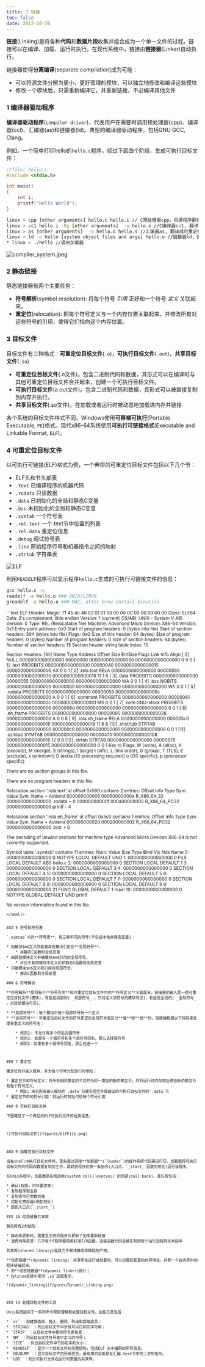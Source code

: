 ```yaml
---
title: 7 链接
toc: false
date: 2017-10-30
---
```


**链接**(Linking)是将各种**代码**和**数据片段**收集并组合成为一个单一文件的过程。链接可以在编译、加载、运行时执行。在现代系统中，链接由**链接器**(Linker)自动执行。

链接器使得**分离编译**(separate compilation)成为可能：

* 可以将源文件分解为更小、更好管理的模块，可以独立地修改和编译这些模块
* 修改一个模块后，只需重新编译它，并重新链接，不必编译其他文件

### 1 编译器驱动程序

**编译器驱动程序**(`compiler driver`)，代表用户在需要时调用预处理器(cpp)、编译器(ccl)、汇编器(as)和链接器(ld)。典型的编译器驱动程序，包括GNU GCC, Clang。

例如，一个简单打印hello的`hello.c`程序，经过下面四个阶段，生成可执行目标文件：

```C
//file: hello.c
#include <stdio.h>

int main()
{
    int i;
    printf("Hello World");
}
```

```bash
linux > cpp [other arguments] hello.c hello.i // C预处理器cpp，将源程序翻译成一个ASCII码的中间文件
linux > cc1 hello.i -Og [other arguments]  -o hello.s //C编译器cc1, 翻译成一个ASCII汇编语言文件
linux > as [other arguments]  -o hello.o hello.s //汇编器as, 翻译成可重定位目标文件
linux > ld -o hello [system object files and args] hello.o //链接器ld，创建一个可执行文件
* linux > ./hello //调用加载器
```

![compiler_system.jpeg](figures/compiler_system.jpg)


### 2 静态链接 

静态链接器有两个主要任务：

* **符号解析**(symbol resolution): 将每个符号 _引用_ 正好和一个符号 _定义_ 关联起来。
* **重定位**(relocation): 把每个符号定义与一个内存位置关联起来，并修改所有对这些符号的引用，使得它们指向这个内存位置。



### 3 目标文件

目标文件有三种格式：**可重定位目标文件**(`.o`)，**可执行目标文件**(`.out`)，**共享目标文件**(`.so`)

* **可重定位目标文件**(.o文件)。包含二进制代码和数据，其形式可以在编译时与其他可重定位目标文件合并起来，创建一个可执行目标文件。
* **可执行目标文件**(a.out文件)。包含二进制代码和数据，其形式可以被直接复制到内存并执行。
* **共享目标文件**(.so文件)。在加载或者运行时被动态地加载进内存并链接

各个系统的目标文件格式不同，Windows使用**可移植可执行**(Portable Executable, `PE`)格式。现代x86-64系统使用**可执行可链接格式**(Executable and Linkable Format, `ELF`)。

### 4 可重定位目标文件

以可执行可链接(ELF)格式为例，一个典型的可重定位目标文件包括以下几个节：

* ELF头和节头部表
* `.text` 已编译程序的机器代码
* `.rodata` 只读数据
* `.data`  已初始化的全局和静态C变量
* `.bss`  未初始化的全局和静态C变量
* `.symtab` 一个符号表
* `.rel.text` 一个.text节中位置的列表
* `.rel.data` 重定位信息
* `.debug` 调试符号表
* `.line`  原始程序行号和机器指令之间的映射
* `.strtab`  字符串表


![ELF](figures/elf.png)


利用`READELF`程序可以显示程序`hello.c`生成的可执行可链接文件的信息：

```bash
gcc hello.c -c
readelf -a hello.o ### UNIX/LINUX
greadelf -a hello.o ### MAC, after brew install binutils
```

<small>
```text
ELF Header:
  Magic:   7f 45 4c 46 02 01 01 00 00 00 00 00 00 00 00 00
  Class:                             ELF64
  Data:                              2's complement, little endian
  Version:                           1 (current)
  OS/ABI:                            UNIX - System V
  ABI Version:                       0
  Type:                              REL (Relocatable file)
  Machine:                           Advanced Micro Devices X86-64
  Version:                           0x1
  Entry point address:               0x0
  Start of program headers:          0 (bytes into file)
  Start of section headers:          304 (bytes into file)
  Flags:                             0x0
  Size of this header:               64 (bytes)
  Size of program headers:           0 (bytes)
  Number of program headers:         0
  Size of section headers:           64 (bytes)
  Number of section headers:         13
  Section header string table index: 10

Section Headers:
  [Nr] Name              Type             Address           Offset
       Size              EntSize          Flags  Link  Info  Align
  [ 0]                   NULL             0000000000000000  00000000
       0000000000000000  0000000000000000           0     0     0
  [ 1] .text             PROGBITS         0000000000000000  00000040
       0000000000000015  0000000000000000  AX       0     0     1
  [ 2] .rela.text        RELA             0000000000000000  00000590
       0000000000000030  0000000000000018          11     1     8
  [ 3] .data             PROGBITS         0000000000000000  00000055
       0000000000000000  0000000000000000  WA       0     0     1
  [ 4] .bss              NOBITS           0000000000000000  00000055
       0000000000000000  0000000000000000  WA       0     0     1
  [ 5] .rodata           PROGBITS         0000000000000000  00000055
       000000000000000c  0000000000000000   A       0     0     1
  [ 6] .comment          PROGBITS         0000000000000000  00000061
       000000000000002c  0000000000000001  MS       0     0     1
  [ 7] .note.GNU-stack   PROGBITS         0000000000000000  0000008d
       0000000000000000  0000000000000000           0     0     1
  [ 8] .eh_frame         PROGBITS         0000000000000000  00000090
       0000000000000038  0000000000000000   A       0     0     8
  [ 9] .rela.eh_frame    RELA             0000000000000000  000005c0
       0000000000000018  0000000000000018          11     8     8
  [10] .shstrtab         STRTAB           0000000000000000  000000c8
       0000000000000061  0000000000000000           0     0     1
  [11] .symtab           SYMTAB           0000000000000000  00000470
       0000000000000108  0000000000000018          12     9     8
  [12] .strtab           STRTAB           0000000000000000  00000578
       0000000000000015  0000000000000000           0     0     1
Key to Flags:
  W (write), A (alloc), X (execute), M (merge), S (strings), l (large)
  I (info), L (link order), G (group), T (TLS), E (exclude), x (unknown)
  O (extra OS processing required) o (OS specific), p (processor specific)

There are no section groups in this file.

There are no program headers in this file.

Relocation section '.rela.text' at offset 0x590 contains 2 entries:
  Offset          Info           Type           Sym. Value    Sym. Name + Addend
000000000005  00050000000a R_X86_64_32       0000000000000000 .rodata + 0
00000000000f  000a00000002 R_X86_64_PC32     0000000000000000 printf - 4

Relocation section '.rela.eh_frame' at offset 0x5c0 contains 1 entries:
  Offset          Info           Type           Sym. Value    Sym. Name + Addend
000000000020  000200000002 R_X86_64_PC32     0000000000000000 .text + 0

The decoding of unwind sections for machine type Advanced Micro Devices X86-64 is not currently supported.

Symbol table '.symtab' contains 11 entries:
   Num:    Value          Size Type    Bind   Vis      Ndx Name
     0: 0000000000000000     0 NOTYPE  LOCAL  DEFAULT  UND
     1: 0000000000000000     0 FILE    LOCAL  DEFAULT  ABS hello.c
     2: 0000000000000000     0 SECTION LOCAL  DEFAULT    1
     3: 0000000000000000     0 SECTION LOCAL  DEFAULT    3
     4: 0000000000000000     0 SECTION LOCAL  DEFAULT    4
     5: 0000000000000000     0 SECTION LOCAL  DEFAULT    5
     6: 0000000000000000     0 SECTION LOCAL  DEFAULT    7
     7: 0000000000000000     0 SECTION LOCAL  DEFAULT    8
     8: 0000000000000000     0 SECTION LOCAL  DEFAULT    6
     9: 0000000000000000    21 FUNC    GLOBAL DEFAULT    1 main
    10: 0000000000000000     0 NOTYPE  GLOBAL DEFAULT  UND printf

No version information found in this file.
```
</small>


### 5 符号和符号表

`.symtab`中的**符号表**，有三种不同的符号(不包括本地非静态变量)：

* 由模块$m$定义并能被其他模块引用的**全局符号**。
    * 非静态C函数和全局变量
* 由其他模块定义并被模块$m$引用的全局符号。
    * 对应于其他模块中定义的非静态C函数和全局变量
* 只被模块$m$定义和引用的局部符号。
    * 静态C函数和全局变量 

### 6 符号解析

**符号解析**是将每个**符号引用**和可重定位目标文件中的**符号定义**关联起来。链接器的输入是一组可重定位目标文件(模块)，有些是局部的( _局部符号_ ，只对定义该符号的模块可见)，有些是全局的( _全局符号_ ，对其他模块可见)。

* **局部符号**：每个模块中每个局部符号有一个定义
* **全局符号**：可重定位目标文件的符号表里的全局符号是区分**强**和**弱**的，链接器根据以下规则来处理多重定义的符号名：
    
    * 规则1: 不允许有多个同名的强符号
    * 规则2: 如果有一个强符号和多个弱符号同名，那么选择强符号
    * 规则3：如果有多个弱符号同名，那么任选一个 



### 7 重定位

重定位合并输入模块，并为每个符号分配运行时地址：

* 重定位节和符号定义：将所有相同类型的节合并为同一类型的新的聚合节，并将运行时内存地址赋给新的聚合节和每个符号定义。
    * 例如，来自所有输入模块的`.data`节被全部合并成输出的可执行目标文件的`.data`节   
* 重定位节中的符号引用：将运行时地址付给每个符号引用
     
### 8 可执行目标文件

下图概括了一个典型的ELF可执行文件的给类信息。



![可执行目标文件](figures/elfFile.png)



### 9 加载可执行目标文件

当在shell中执行目标文件时，首先通过调用**加载器**(`loader`)的操作系统代码来运行它，加载器将可执行目标文件的代码和数据复制到主存，跳转到程序的第一条指令(入口点，`_start_`函数的地址)运行该程序。

在Unix系统中，加载器是系统调用(system call)`execve()`的回调(call back)，其任务包括：

* 确认(权限，内存要求等)
* 复制程序到主存
* 复制命令行参数到栈
* 初始化寄存器(例如栈针)
* 跳到入口点(`_start_`)

### 10 动态链接共享库

静态库有2大缺陷：

* 静态库更新时，需要显示地将程序与更新了的库重新链接
* 浪费内存资源：几乎每个C程序都使用标准I/O函数，这些函数代码会被复制到每个运行进程的文本段中

共享库(shared library)是致力于解决静态库缺陷的产物。

**动态链接**(dynamic linking)：共享库在运行或加载时，可以加载到任意的内存地址，并和一个在内存中的程序链接起来。
* 由**动态链接器**(dynamic linker)执行；
* 在linux系统中常用`.so`后缀表示。

![dynamic_linking](figures/Dynamic_Linking.png)



### 14 处理目标文件的工具

Unix系统提供了一系列命令帮助理解和处理目标文件。这些工具包括：

* `ar` ：创建静态库，插入、删除、列出和提取成员；
* `STRINGS` ：列出目标文件中所有可以打印的字符串；
* `STRIP` ：从目标文件中删除符号表信息；
* `NM` ：列出目标文件符号表中定义的符号；
* `SIZE` ：列出目标文件中节的名字和大小；
* `READELF` ：显示一个目标文件的完整结构，包括ELF 头中编码的所有信息。
* `OBJDUMP` ：显示目标文件的所有信息，最有用的功能是反汇编.text节中的二进制指令。
* `LDD` ：列出可执行文件在运行时需要的共享库。

